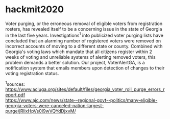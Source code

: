 # hackmit2020
Voter purging, or the erroneous removal of eligible voters from registration rosters, has revealed itself to be a concerning issue in the state of Georgia in the last five years. Investigations<sup>1</sup> into publicized voter purging lists have concluded that an alarming number of registered voters were removed on incorrect accounts of moving to a different state or county. Combined with Georgia's voting laws which mandate that all citizens register within 2 weeks of voting and unreliable systems of alerting removed voters, this problem demands a better solution. Our project, VoterAlertGA, is a notification system that emails members upon detection of changes to their voting registration status.

<sup>1</sup>sources:
<br>https://www.acluga.org/sites/default/files/georgia_voter_roll_purge_errors_report.pdf
<br>https://www.ajc.com/news/state--regional-govt--politics/many-eligible-georgia-voters-were-canceled-nation-largest-purge/jRlixHpVs0I9wVQYdDjxvM/
